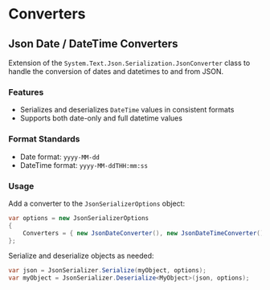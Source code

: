 # Converters

## Json Date / DateTime Converters

Extension of the `System.Text.Json.Serialization.JsonConverter` class to handle the conversion of dates and datetimes to and from JSON.

### Features

- Serializes and deserializes `DateTime` values in consistent formats
- Supports both date-only and full datetime values

### Format Standards

- Date format: `yyyy-MM-dd`
- DateTime format: `yyyy-MM-ddTHH:mm:ss`

### Usage

Add a converter to the `JsonSerializerOptions` object:
```csharp
var options = new JsonSerializerOptions
{
    Converters = { new JsonDateConverter(), new JsonDateTimeConverter() }
};
```
Serialize and deserialize objects as needed:
```csharp
var json = JsonSerializer.Serialize(myObject, options);
var myObject = JsonSerializer.Deserialize<MyObject>(json, options);
```